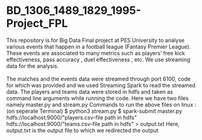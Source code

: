 # BD_1306_1489_1829_1995-Project_FPL

This repository is for Big Data Final project at PES University to analyse various events that happen in a football league (Fantasy Premier League).<br>
These events are associated to many metrics such as players’ free kick effectiveness, pass accuracy , duel effectiveness , etc. We use streaming data for the analysis.<br></br>
The matches and the events data were streamed through port 6100, code for which was provided and we used Streaming Spark to read the streamed data.
The players and teams data were stored in hdfs and taken as command line arguments while running the code. 
Here we have two files namely master.py and stream.py
Commands to run the above files on linux :(on seperate Terminal)
$ python3 stream.py
$ spark-submit master.py hdfs://localhost:9000/"players.csv-file path in hdfs" hdfs://localhost:9000/"teams.csv-file path in hdfs" > output.txt
Here, output.txt is the output file to which we redirected the output
